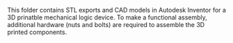This folder contains STL exports and CAD models in Autodesk Inventor for a 3D prinatble mechanical logic device. To make a functional assembly, additional hardware (nuts and bolts) are required to assemble the 3D printed components. 
